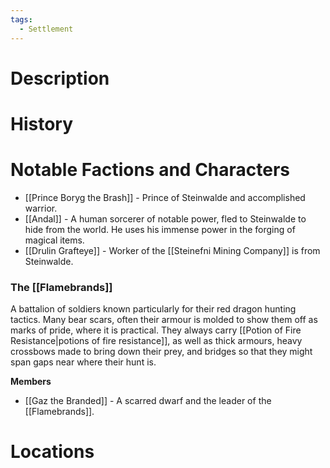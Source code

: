 ```yaml
---
tags:
  - Settlement
---
```

# Description

# History

# Notable Factions and Characters
- [[Prince Boryg the Brash]] - Prince of Steinwalde and accomplished warrior.
- [[Andal]] - A human sorcerer of notable power, fled to Steinwalde to hide from the world. He uses his immense power in the forging of magical items.
- [[Drulin Grafteye]] - Worker of the [[Steinefni Mining Company]] is from Steinwalde.
### The [[Flamebrands]]
A battalion of soldiers known particularly for their red dragon hunting tactics. Many bear scars, often their armour is molded to show them off as marks of pride, where it is practical. They always carry [[Potion of Fire Resistance|potions of fire resistance]], as well as thick armours, heavy crossbows made to bring down their prey, and bridges so that they might span gaps near where their hunt is.

**Members**
- [[Gaz the Branded]] - A scarred dwarf and the leader of the [[Flamebrands]].

# Locations
